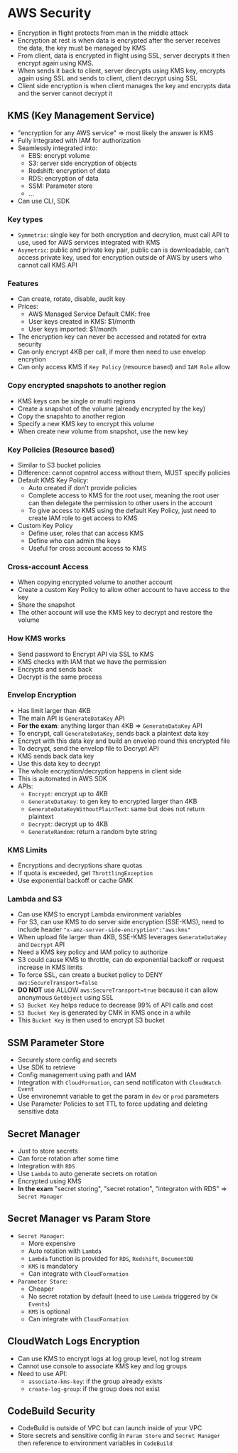# AWS Security

- Encryption in flight protects from man in the middle attack
- Encryption at rest is when data is encrypted after the server receives the data, the key must be managed by KMS
- From client, data is encrypted in flight using SSL, server decrypts it then encrypt again using KMS. 
- When sends it back to client, server decrypts using KMS key, encrypts again using SSL and sends to client, client decrypt using SSL
- Client side encryption is when client manages the key and encrypts data and the server cannot decrypt it

## KMS (Key Management Service)
- "encryption for any AWS service" => most likely the answer is KMS
- Fully integrated with IAM for authorization
- Seamlessly integrated into:
  - EBS: encrypt volume
  - S3: server side encryption of objects
  - Redshift: encryption of data
  - RDS: encryption of data
  - SSM: Parameter store
  - ...
- Can use CLI, SDK

### Key types
- `Symmetric`: single key for both encryption and decrytion, must call API to use, used for AWS services integrated with KMS
- `Asymetric`: public and private key pair, public can is downloadable, can't access private key, used for encryption outside of AWS by users who cannot call KMS API

### Features
- Can create, rotate, disable, audit key 
- Prices:
  - AWS Managed Service Default CMK: free
  - User keys created in KMS: $1/month
  - User keys imported: $1/month
- The encryption key can never be accessed and rotated for extra security
- Can only encrypt 4KB per call, if more then need to use envelop encrytion
- Can only access KMS if `Key Policy` (resource based) and `IAM Role` allow

### Copy encrypted snapshots to another region
- KMS keys can be single or multi regions
- Create a snapshot of the volume (already encrypted by the key)
- Copy the snapshto to another region
- Specify a new KMS key to encrypt this volume
- When create new volume from snapshot, use the new key

### Key Policies (Resource based)
- Similar to S3 bucket policies
- Difference: cannot copntrol access without them, MUST specify policies
- Default KMS Key Policy:
  - Auto created if don't provide policies
  - Complete access to KMS for the root user, meaning the root user can then delegate the permission to other users in the account
  - To give access to KMS using the default Key Policy, just need to create IAM role to get access to KMS
- Custom Key Policy
  - Define user, roles that can access KMS
  - Define who can admin the keys
  - Useful for cross account access to KMS

### Cross-account Access
- When copying encrypted volume to another account
- Create a custom Key Policy to allow other account to have access to the key
- Share the snapshot
- The other account will use the KMS key to decrypt and restore the volume

### How KMS works
- Send password to Encrypt API via SSL to KMS
- KMS checks with IAM that we have the permission
- Encrypts and sends back
- Decrypt is the same process

### Envelop Encryption
- Has limit larger than 4KB
- The main API is `GenerateDataKey` API
- **For the exam**: anything larger than 4KB => `GenerateDataKey` API
- To encrypt, call `GenerateDataKey`, sends back a plaintext data key
- Encrypt with this data key and build an envelop round this encrypted file
- To decrypt, send the envelop file to Decrypt API
- KMS sends back data key
- Use this data key to decrypt
- The whole encryption/decryption happens in client side
- This is automated in AWS SDK
- APIs:
  - `Encrypt`: encrypt up to 4KB
  - `GenerateDataKey`: to gen key to encrypted larger than 4KB
  - `GenerateDataKeyWithoutPlainText`: same but does not return plaintext
  - `Decrypt`: decrypt up to 4KB
  - `GenerateRandom`: return a random byte string
### KMS Limits
- Encryptions and decryptions share quotas
- If quota is exceeded, get `ThrottlingException`
- Use exponential backoff or cache GMK

### Lambda and S3
- Can use KMS to encrypt Lambda environment variables
- For S3, can use KMS to do server side encryption (SSE-KMS), need to include header `"x-amz-server-side-encryption":"aws:kms"`
- When upload file larger than 4KB, SSE-KMS leverages `GenerateDataKey` and `Decrypt` API
- Need a KMS key policy and IAM policy to authorize 
- S3 could cause KMS to throttle, can do exponential backoff or request increase in KMS limits
- To force SSL, can create a bucket policy to DENY `aws:SecureTransport=false`
- **DO NOT** use ALLOW `aws:SecureTransport=true` because it can allow anonymous `GetObject` using SSL
- `S3 Bucket Key` helps reduce to decrease 99% of API calls and cost
- `S3 Bucket Key` is generated by CMK in KMS once in a while
- This `Bucket Key` is then used to encrypt S3 bucket

## SSM Parameter Store
- Securely store config and secrets
- Use SDK to retrieve
- Config management using path and IAM
- Integration with `CloudFormation`, can send notificaton with `CloudWatch Event`
- Use environemnt variable to get the param in `dev` or `prod` parameters
- Use Parameter Policies to set TTL to force updating and deleting sensitive data

## Secret Manager
- Just to store secrets
- Can force rotation after some time
- Integration with `RDS`
- Use `Lambda` to auto generate secrets on rotation
- Encrypted using KMS
- **In the exam** "secret storing", "secret rotation", "integraton with RDS" => `Secret Manager`

## Secret Manager vs Param Store
- `Secret Manager`:
  - More expensive
  - Auto rotation with `Lambda`
  - `Lambda` function is provided for `RDS`, `Redshift`, `DocumentDB`
  - `KMS` is mandatory
  - Can integrate with `CloudFormation`
- `Parameter Store`:
  - Cheaper
  - No secret rotation by default (need to use `Lambda` triggered by `CW Events`)
  - `KMS` is optional
  - Can integrate with `CloudFormation`

## CloudWatch Logs Encryption
- Can use KMS to encrypt logs at log group level, not log stream
- Cannot use console to associate KMS key and log groups
- Need to use API:
  - `associate-kms-key`: if the group already exists
  - `create-log-group`: if the group does not exist

## CodeBuild Security
- CodeBuild is outside of VPC but can launch inside of your VPC
- Store secrets and sensitive config in `Param Store` and `Secret Manager` then reference to environment variables in `CodeBuild`